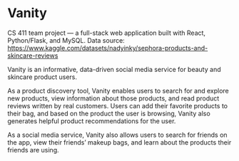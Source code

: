 # Vanity

CS 411 team project — a full-stack web application built with React, Python/Flask, and MySQL. Data source: https://www.kaggle.com/datasets/nadyinky/sephora-products-and-skincare-reviews

Vanity is an informative, data-driven social media service for beauty and skincare product users. 

As a product discovery tool, Vanity enables users to search for and explore new products, view information about those products, and read product reviews written by real customers. Users can add their favorite products to their bag, and based on the product the user is browsing, Vanity also generates helpful product recommendations for the user.

As a social media service, Vanity also allows users to search for friends on the app, view their friends’ makeup bags, and learn about the products their friends are using.
